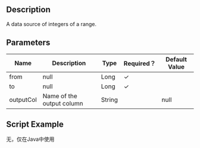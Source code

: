 ## Description
A data source of integers of a range.

## Parameters
| Name | Description | Type | Required？ | Default Value |
| --- | --- | --- | --- | --- |
| from | null | Long | ✓ |  |
| to | null | Long | ✓ |  |
| outputCol | Name of the output column | String |  | null |

## Script Example
无，仅在Java中使用


